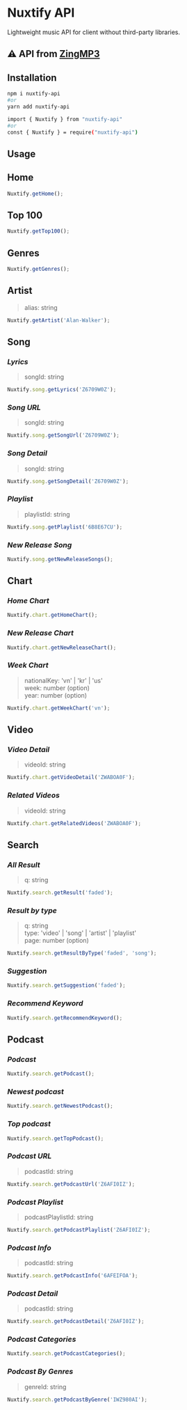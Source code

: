 # Nuxtify API

Lightweight music API for client without third-party libraries.

## ⚠️ API from [ZingMP3](https://zingmp3.vn)

## Installation

```bash
npm i nuxtify-api
#or
yarn add nuxtify-api
```

```bash
import { Nuxtify } from "nuxtify-api"
#or
const { Nuxtify } = require("nuxtify-api")
```

## Usage

## **Home**

```javascript
Nuxtify.getHome();
```

## **Top 100**

```javascript
Nuxtify.getTop100();
```

## **Genres**

```javascript
Nuxtify.getGenres();
```

## **Artist**

> alias: string

```javascript
Nuxtify.getArtist('Alan-Walker');
```

## **Song**

### _Lyrics_

> songId: string

```javascript
Nuxtify.song.getLyrics('Z6709W0Z');
```

### _Song URL_

> songId: string

```javascript
Nuxtify.song.getSongUrl('Z6709W0Z');
```

### _Song Detail_

> songId: string

```javascript
Nuxtify.song.getSongDetail('Z6709W0Z');
```

### _Playlist_

> playlistId: string

```javascript
Nuxtify.song.getPlaylist('6B8E67CU');
```

### _New Release Song_

```javascript
Nuxtify.song.getNewReleaseSongs();
```

## **Chart**

### _Home Chart_

```javascript
Nuxtify.chart.getHomeChart();
```

### _New Release Chart_

```javascript
Nuxtify.chart.getNewReleaseChart();
```

### _Week Chart_

> nationalKey: 'vn' | 'kr' | 'us' \
> week: number (option)\
> year: number (option)

```javascript
Nuxtify.chart.getWeekChart('vn');
```

## **Video**

### _Video Detail_

> videoId: string

```javascript
Nuxtify.chart.getVideoDetail('ZWABOA0F');
```

### _Related Videos_

> videoId: string

```javascript
Nuxtify.chart.getRelatedVideos('ZWABOA0F');
```

## **Search**

### _All Result_

> q: string

```javascript
Nuxtify.search.getResult('faded');
```

### _Result by type_

> q: string \
> type: 'video' | 'song' | 'artist' | 'playlist' \
> page: number (option)

```javascript
Nuxtify.search.getResultByType('faded', 'song');
```

### _Suggestion_

```javascript
Nuxtify.search.getSuggestion('faded');
```

### _Recommend Keyword_

```javascript
Nuxtify.search.getRecommendKeyword();
```

## **Podcast**

### _Podcast_

```javascript
Nuxtify.search.getPodcast();
```

### _Newest podcast_

```javascript
Nuxtify.search.getNewestPodcast();
```

### _Top podcast_

```javascript
Nuxtify.search.getTopPodcast();
```

### _Podcast URL_

> podcastId: string

```javascript
Nuxtify.search.getPodcastUrl('Z6AFI0IZ');
```

### _Podcast Playlist_

> podcastPlaylistId: string

```javascript
Nuxtify.search.getPodcastPlaylist('Z6AFI0IZ');
```

### _Podcast Info_

> podcastId: string

```javascript
Nuxtify.search.getPodcastInfo('6AFEIFOA');
```

### _Podcast Detail_

> podcastId: string

```javascript
Nuxtify.search.getPodcastDetail('Z6AFI0IZ');
```

### _Podcast Categories_

```javascript
Nuxtify.search.getPodcastCategories();
```

### _Podcast By Genres_

> genreId: string

```javascript
Nuxtify.search.getPodcastByGenre('IWZ980AI');
```